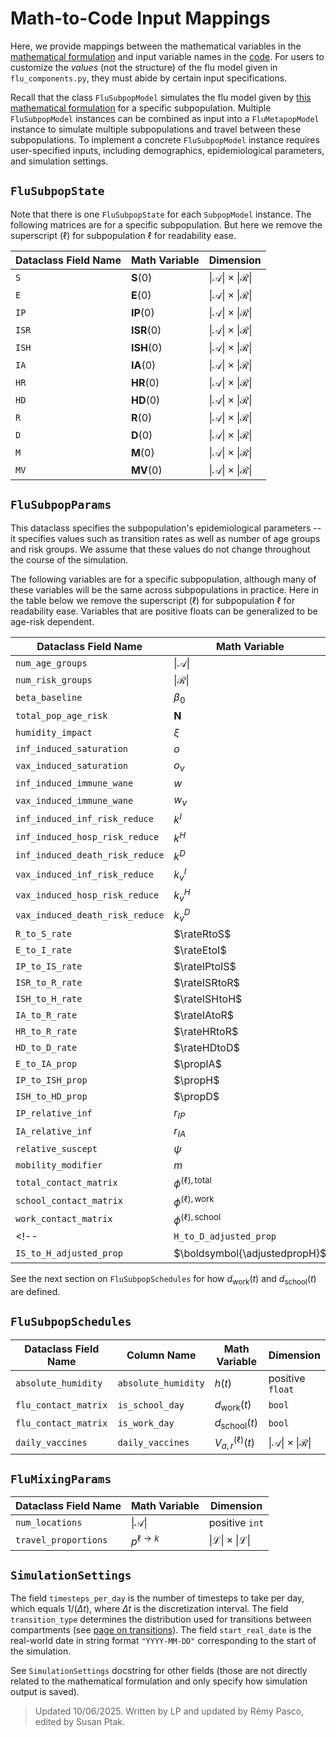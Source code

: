 # Math-to-Code Input Mappings

<span style="display: none;">
$\def\rateRtoS{\sigma^{R\rightarrow S}}$
$\def\rateEtoI{\sigma^{E \rightarrow [IP, IA]}}$
<!-- $\def\rateIPtoIS{\sigma^{IP \rightarrow IS}}$ -->
$\def\rateIPtoIS{\sigma^{IP \rightarrow [ISR, ISH]}}$
$\def\rateIStoH{\sigma^{IS\rightarrow H}}$
$\def\rateISRtoR{\gamma^{ISR\rightarrow R}}$
$\def\rateISHtoH{\sigma^{ISH\rightarrow [HR, HD]}}$
$\def\rateHtoD{\sigma^{H\rightarrow D}}$
$\def\rateHRtoR{\gamma^{HR\rightarrow R}}$
$\def\rateHDtoD{\sigma^{HD\rightarrow D}}$
$\def\rateIAtoR{\gamma^{IA\rightarrow R}}$
$\def\rateHtoR{\gamma^{H\rightarrow R}}$
$\def\rateIStoR{\gamma^{IS\rightarrow R}}$
$\def\totalforceofinfection{\lambda^{(\ell), \text{total}}_{a,r}(t)}$
$\def\propIA{\pi^{IA}}$
$\def\propH{\pi^H}$
$\def\propD{\pi^D}$
$\def\adjustedpropH{\tilde{\pi}^H}$
$\def\adjustedpropD{\tilde{\pi}^D}$
</span>

Here, we provide mappings between the mathematical variables in the [mathematical formulation](math_flu_components.md) and input variable names in the [code](flu_components_reference.md). For users to customize the *values* (not the structure) of the flu model given in `flu_components.py`, they must abide by certain input specifications.

Recall that the class `FluSubpopModel` simulates the flu model given by [this mathematical formulation](math_flu_components.md) for a specific subpopulation. Multiple `FluSubpopModel` instances can be combined as input into a `FluMetapopModel` instance to simulate multiple subpopulations and travel between these subpopulations. To implement a concrete `FluSubpopModel` instance requires user-specified inputs, including demographics, epidemiological parameters, and simulation settings.


## `FluSubpopState`

Note that there is one `FluSubpopState` for each `SubpopModel` instance. The following matrices are for a specific subpopulation. But here we remove the superscript $(\ell)$ for subpopulation $\ell$ for readability ease. 

| Dataclass Field Name                       | Math Variable                        | Dimension                                |
|----------------------------|--------------------------------------|------------------------------------------|
| `S`                        | $\boldsymbol{S}(0)$                | $\lvert \mathcal A \rvert \times \lvert \mathcal R \rvert$ |
| `E`                        | $\boldsymbol{E}(0)$                | $\lvert \mathcal A \rvert \times \lvert \mathcal R \rvert$ |
| `IP`                        | $\boldsymbol{IP}(0)$                | $\lvert \mathcal A \rvert \times \lvert \mathcal R \rvert$ |
| `ISR`                        | $\boldsymbol{ISR}(0)$                | $\lvert \mathcal A \rvert \times \lvert \mathcal R \rvert$ |
| `ISH`                        | $\boldsymbol{ISH}(0)$                | $\lvert \mathcal A \rvert \times \lvert \mathcal R \rvert$ |
| `IA`                        | $\boldsymbol{IA}(0)$                | $\lvert \mathcal A \rvert \times \lvert \mathcal R \rvert$ |
| `HR`                        | $\boldsymbol{HR}(0)$                | $\lvert \mathcal A \rvert \times \lvert \mathcal R \rvert$ |
| `HD`                        | $\boldsymbol{HD}(0)$                | $\lvert \mathcal A \rvert \times \lvert \mathcal R \rvert$ |
| `R`                        | $\boldsymbol{R}(0)$                | $\lvert \mathcal A \rvert \times \lvert \mathcal R \rvert$ |
| `D`                        | $\boldsymbol{D}(0)$                | $\lvert \mathcal A \rvert \times \lvert \mathcal R \rvert$ |
| `M`  | $\boldsymbol{M}(0)$              | $\lvert \mathcal A \rvert \times \lvert \mathcal R \rvert$ |
| `MV` | $\boldsymbol{MV}(0)$              | $\lvert \mathcal A \rvert \times \lvert \mathcal R \rvert$ |


## `FluSubpopParams`

This dataclass specifies the subpopulation's epidemiological parameters -- it specifies values such as transition rates as well as number of age groups and risk groups. We assume that these values do not change throughout the course of the simulation.  

The following variables are for a specific subpopulation, although many of these variables will be the same across subpopulations in practice. Here in the table below we remove the superscript $(\ell)$ for subpopulation $\ell$ for readability ease. Variables that are positive floats can be generalized to be age-risk dependent.

| Dataclass Field Name                            | Math Variable              | Dimension                                |
|---------------------------------|----------------------------|------------------------------------------|
| `num_age_groups`                | $\lvert \mathcal A \rvert$          | positive `int`                           |
| `num_risk_groups`               | $\lvert \mathcal R \rvert$          | positive `int`							  |
| `beta_baseline`                 | $\beta_0$                  | positive `float`                          |
| `total_pop_age_risk`          | $\boldsymbol{N}$           | $\lvert \mathcal A \rvert \times  \lvert \mathcal R \rvert$                           |
| `humidity_impact`               | $\xi$                      | `float`                                   |
| `inf_induced_saturation`  | $o$           | nonnegative `float` |
| `vax_induced_saturation`  | $o_v$           | nonnegative `float` |
| `inf_induced_immune_wane`  | $w$           | nonnegative `float` |
| `vax_induced_immune_wane`  | $w_v$           | nonnegative `float` |
| `inf_induced_inf_risk_reduce`  | $k^I$           | `float` in $[0,1)$ |
| `inf_induced_hosp_risk_reduce`  | $k^H$           | `float` in $[0,1)$ |
| `inf_induced_death_risk_reduce`  | $k^D$           | `float` in $[0,1)$ |
| `vax_induced_inf_risk_reduce`  | $k^I_v$           | `float` in $[0,1)$ |
| `vax_induced_hosp_risk_reduce`  | $k^H_v$           | `float` in $[0,1)$ |
| `vax_induced_death_risk_reduce`  | $k^D_v$           | `float` in $[0,1)$ |
| `R_to_S_rate`                   | $\rateRtoS$                     | positive `float`                          |
| `E_to_I_rate`                   | $\rateEtoI$                   | positive `float`                          |
| `IP_to_IS_rate`				  | $\rateIPtoIS$					   | positive `float`						  |
| `ISR_to_R_rate`                  | $\rateISRtoR$                   | positive `float`                          |
| `ISH_to_H_rate`                  | $\rateISHtoH$                    | positive `float`                          |
| `IA_to_R_rate`				  | $\rateIAtoR$			   | positive `float`						  |
| `HR_to_R_rate`                   | $\rateHRtoR$                 | positive `float`                          |
| `HD_to_D_rate`                   | $\rateHDtoD$                      | positive `float`                          |
| `E_to_IA_prop`                  | $\propIA$                     | `float` in $[0,1]$                        |
| `IP_to_ISH_prop`                  | $\propH$                     | `float` in $[0,1]$                        |
| `ISH_to_HD_prop`                  | $\propD$                     | `float` in $[0,1]$                        |
| `IP_relative_inf`   			  | $r_{IP}$ 				   | positive `float` 						  |
| `IA_relative_inf`			   	  | $r_{IA}$ 				   | positive `float`                          |
| `relative_suscept`			   	  | $\psi$ 				   | $\lvert \mathcal A \rvert \times 1$                          |
| `mobility_modifier`			   	  | $m$ 				   | $\lvert \mathcal A \rvert \times 1$                          |
| `total_contact_matrix`			   	  | $\phi^{(\ell), \text{total}}$				   | $\lvert \mathcal A \rvert \times \lvert A \rvert$                         |
| `school_contact_matrix`			   	  | $\phi^{(\ell), \text{work}}$ 				   | $\lvert \mathcal A \rvert \times \lvert A \rvert$                         |
| `work_contact_matrix`			   	  | $\phi^{(\ell), \text{school}}$				   | $\lvert \mathcal A \rvert \times \lvert A \rvert$                         |
<!-- | `H_to_D_adjusted_prop`    	  | $\boldsymbol{\adjustedpropD}$ | $\lvert \mathcal A \rvert \times \lvert \mathcal R \rvert$ |
| `IS_to_H_adjusted_prop`   	  | $\boldsymbol{\adjustedpropH}$ | $\lvert \mathcal A \rvert \times \lvert \mathcal R \rvert$ | -->

See the next section on `FluSubpopSchedules` for how $d_{\text{work}}(t)$ and $d_{\text{school}}(t)$ are defined.

## `FluSubpopSchedules`

 Dataclass Field Name  | Column Name             |  Math Variable              | Dimension                                |
|----------------------|----------------------| ----------------------------|------------------------------------------|
| `absolute_humidity` | `absolute_humidity` | $h(t)$ |  positive `float` |
| `flu_contact_matrix` | `is_school_day` | $d_{\text{work}}(t)$ | `bool` |
| `flu_contact_matrix` | `is_work_day` | $d_{\text{school}}(t)$ | `bool` |
| `daily_vaccines` | `daily_vaccines` | $V^{(\ell)}_{a, r}(t)$ | $\lvert \mathcal A \rvert \times \lvert \mathcal R \rvert$ |

## `FluMixingParams`

 Dataclass Field Name                            | Math Variable              | Dimension                                |
|---------------------------------|----------------------------|------------------------------------------|
| `num_locations`                |    $\lvert \mathcal A \rvert$      | positive `int`                            |
| `travel_proportions`               |    $p^{\ell \rightarrow k}$       | $\lvert \mathcal L \rvert \times \lvert \mathcal L \rvert$                              |

## `SimulationSettings`

The field `timesteps_per_day` is the number of timesteps to take per day, which equals $1/(\Delta t)$, where $\Delta t$ is the discretization interval. The field `transition_type` determines the distribution used for transitions between compartments (see [page on transitions](math_transitions.md)). The field `start_real_date` is the real-world date in string format `"YYYY-MM-DD"` corresponding to the start of the simulation. 

See `SimulationSettings` docstring for other fields (those are not directly related to the mathematical formulation and only specify how simulation output is saved).

> Updated 10/06/2025. Written by LP and updated by Rémy Pasco, edited by Susan Ptak.